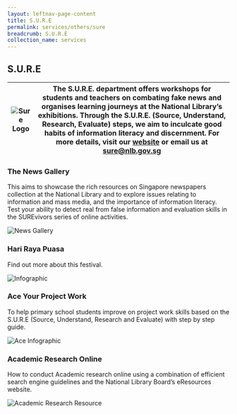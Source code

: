 ```yaml
---
layout: leftnav-page-content
title: S.U.R.E
permalink: services/others/sure
breadcrumb: S.U.R.E
collection_name: services
---
```


## **S.U.R.E**

|![Sure Logo](/images/sure/SURE.png=300x200) | The S.U.R.E. department offers workshops for students and teachers on combating fake news and organises learning journeys at the National Library’s exhibitions. Through the S.U.R.E. (Source, Understand, Research, Evaluate) steps, we aim to inculcate good habits of information literacy and discernment. For more details, visit our [website](https://sure.nlb.gov.sg/) or email us at [sure@nlb.gov.sg](sure@nlb.gov.sg)
|---|---|

### **The News Gallery**

This aims to showcase the rich resources on Singapore newspapers collection at the National Library and to explore issues relating to information and mass media, and the importance of information literacy. Test your ability to detect real from false information and evaluation skills in the SUREvivors series of online activities.

![News Gallery](/images/sure/SURE-The-News-Gallery.png=200x300)

### **Hari Raya Puasa**

Find out more about this festival.

![Infographic](/images/sure/Hari-Raya-Infographic.png=200x300)

### **Ace Your Project Work**

To help primary school students improve on project work skills based on the S.U.R.E (Source, Understand, Research and Evaluate) with step by step guide.

![Ace Infographic](/images/sure/SURE-Ace-Your-Project-Work.png=200x300)

### **Academic Research Online**

How to conduct Academic research online using a combination of efficient search engine guidelines and the National Library Board’s eResources website.

![Academic Research Resource](images/sure/SURE-Academic-Research-Online-3.png=300x300)